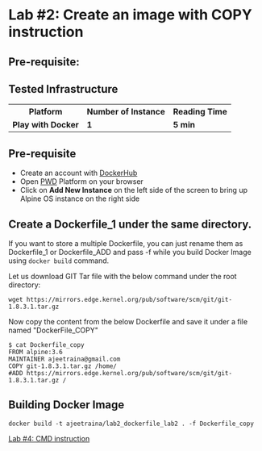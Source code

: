 # Lab #2: Create an image with COPY instruction

## Pre-requisite:

## Tested Infrastructure

<table class="tg">
  <tr>
    <th class="tg-yw4l"><b>Platform</b></th>
    <th class="tg-yw4l"><b>Number of Instance</b></th>
    <th class="tg-yw4l"><b>Reading Time</b></th>
    
  </tr>
  <tr>
    <td class="tg-yw4l"><b> Play with Docker</b></td>
    <td class="tg-yw4l"><b>1</b></td>
    <td class="tg-yw4l"><b>5 min</b></td>
    
  </tr>
  
</table>

## Pre-requisite

- Create an account with [DockerHub](https://hub.docker.com)
- Open [PWD](https://labs.play-with-docker.com/) Platform on your browser 
- Click on **Add New Instance** on the left side of the screen to bring up Alpine OS instance on the right side


## Create a Dockerfile_1 under the same directory.

If you want to store a multiple Dockerfile, you can just rename them as Dockerfile_1 or Dockerfile_ADD and pass -f while you build Docker Image using ```docker build``` command.

Let us download GIT Tar file with the below command under the root directory:

```
wget https://mirrors.edge.kernel.org/pub/software/scm/git/git-1.8.3.1.tar.gz
```

Now copy the content from the below Dockerfile and save it under a file named "DockerFile_COPY"

```
$ cat Dockerfile_copy
FROM alpine:3.6
MAINTAINER ajeetraina@gmail.com
COPY git-1.8.3.1.tar.gz /home/
#ADD https://mirrors.edge.kernel.org/pub/software/scm/git/git-1.8.3.1.tar.gz /
```

## Building Docker Image

```
docker build -t ajeetraina/lab2_dockerfile_lab2 . -f Dockerfile_copy
```
[Lab #4: CMD instruction](https://dockerlabs.collabnix.com//beginners/dockerfile/lab4_cmd.html)
